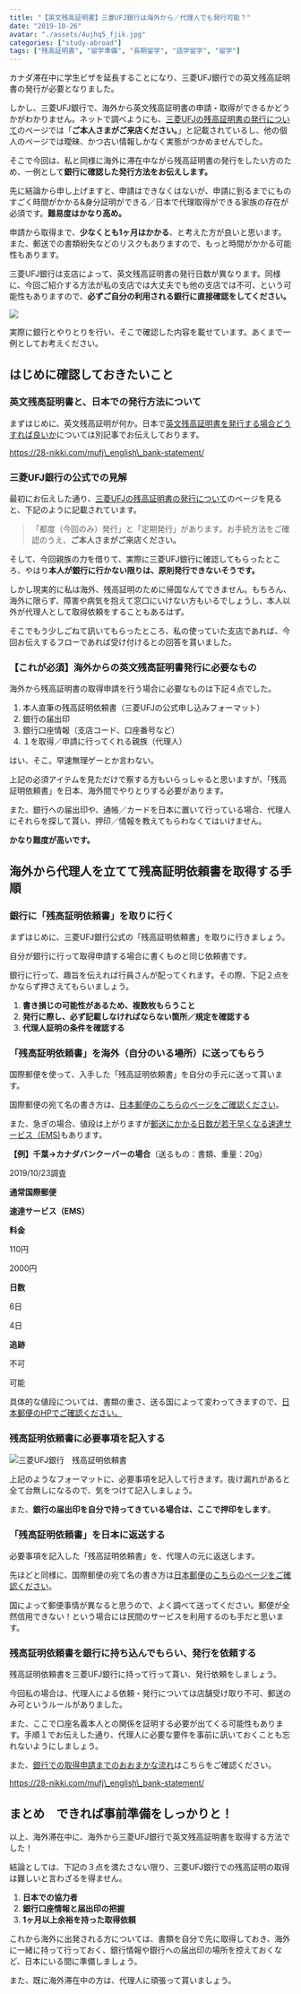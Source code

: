 ```yaml
---
title: "【英文残高証明書】三菱UFJ銀行は海外から／代理人でも発行可能？"
date: "2019-10-26"
avatar: "./assets/4ujhq5_fjik.jpg"
categories: ["study-abroad"]
tags: ["残高証明書", "留学準備", "長期留学", "語学留学", "留学"]
---
```



カナダ滞在中に学生ビザを延長することになり、三菱UFJ銀行での英文残高証明書の発行が必要となりました。

しかし、三菱UFJ銀行で、海外から英文残高証明書の申請・取得ができるかどうかがわかりません。ネットで調べようにも、[三菱UFJの残高証明書の発行について](https://www.bk.mufg.jp/tsukau/tetsuduki/zandaka/index.html)のページでは「**ご本人さまがご来店ください。**」と記載されているし、他の個人のページでは曖昧、かつ古い情報しかなく実態がつかめませんでした。

そこで今回は、私と同様に海外に滞在中ながら残高証明書の発行をしたい方のため、一例として**銀行に確認した発行方法をお伝えします。**

先に結論から申し上げますと、申請はできなくはないが、申請に到るまでにものすごく時間がかかる&身分証明ができる／日本で代理取得ができる家族の存在が必須です。**難易度はかなり高め。**

申請から取得まで、**少なくとも1ヶ月はかかる**、と考えた方が良いと思います。また、郵送での書類紛失などのリスクもありますので、もっと時間がかかる可能性もあります。

三菱UFJ銀行は支店によって、英文残高証明書の発行日数が異なります。同様に、今回ご紹介する方法が私の支店では大丈夫でも他の支店では不可、という可能性もありますので、**必ずご自分の利用される銀行に直接確認をしてください。**

![](assets/02.png)

実際に銀行とやりとりを行い、そこで確認した内容を載せています。あくまで一例としてお考えください。

## はじめに確認しておきたいこと

### 英文残高証明書と、日本での発行方法について

まずはじめに、英文残高証明が何か。日本で[英文残高証明書を発行する場合どうすれば良いか](https://28-nikki.com/mufj_english_bank-statement/)については別記事でお伝えしております。

https://28-nikki.com/mufj\_english\_bank-statement/

### 三菱UFJ銀行の公式での見解

最初にお伝えした通り、[三菱UFJの残高証明書の発行について](https://www.bk.mufg.jp/tsukau/tetsuduki/zandaka/index.html)のページを見ると、下記のように記載されています。

> 「都度（今回のみ）発行」と「定期発行」があります。お手続方法をご確認のうえ、**ご本人さまがご来店ください。**

そして、今回親族の力を借りて、実際に三菱UFJ銀行に確認してもらったところ、やはり**本人が銀行に行かない限りは、原則発行できないそうです。**

しかし現実的に私は海外、残高証明のために帰国なんてできません。もちろん、海外に限らず、障害や病気を抱えて窓口にいけない方もいるでしょうし、本人以外が代理人として取得依頼をすることもあるはず。

そこでもう少しごねて訊いてもらったところ、私の使っていた支店であれば、今回お伝えするフローであれば受け付けるとの回答を貰いました。

### 【これが必須】海外からの英文残高証明書発行に必要なもの

海外から残高証明書の取得申請を行う場合に必要なものは下記４点でした。

1. 本人直筆の残高証明依頼書（三菱UFJの公式申し込みフォーマット）
2. 銀行の届出印
3. 銀行口座情報（支店コード、口座番号など）
4. １を取得／申請に行ってくれる親族（代理人）

はい、そこ。早速無理ゲーとか言わない。

上記の必須アイテムを見ただけで察する方もいらっしゃると思いますが、「残高証明依頼書」を日本、海外間でやりとりする必要があります。

また、銀行への届出印や、通帳／カードを日本に置いて行っている場合、代理人にそれらを探して貰い、押印／情報を教えてもらわなくてはいけません。

**かなり難度が高いです。**

## 海外から代理人を立てて残高証明依頼書を取得する手順

### 銀行に「残高証明依頼書」を取りに行く

まずはじめに、三菱UFJ銀行公式の「残高証明依頼書」を取りに行きましょう。

自分が銀行に行って取得申請する場合に書くものと同じ依頼書です。

銀行に行って、趣旨を伝えれば行員さんが配ってくれます。その際、下記２点をかならず押さえてもらいましょう。

1. **書き損じの可能性があるため、複数枚もらうこと**
2. **発行に際し、必ず記載しなければならない箇所／規定を確認する**
3. **代理人証明の条件を確認する**

### 「残高証明依頼書」を海外（自分のいる場所）に送ってもらう

国際郵便を使って、入手した「残高証明依頼書」を自分の手元に送って貰います。

国際郵便の宛て名の書き方は、[日本郵便のこちらのページをご確認ください](https://www.post.japanpost.jp/int/ems/greeting/howto/address.html)。

また、急ぎの場合、値段は上がりますが[郵送にかかる日数が若干早くなる速達サービス（EMS)](https://www.post.japanpost.jp/int/ems/index.html)もあります。

**【例】千葉→カナダバンクーバーの場合**（送るもの：書類、重量：20g） 

2019/10/23調査

**通常国際郵便**

**速達サービス（EMS）**

**料金**

110円

2000円

**日数**

6日

4日

**追跡**

不可

可能

具体的な値段については、書類の重さ、送る国によって変わってきますので、[日本郵便のHPでご確認ください。](https://www.post.japanpost.jp/cgi-charge/)

### 残高証明依頼書に必要事項を記入する

![三菱UFJ銀行　残高証明依頼書](assets/MUFJ_Bank_statement.jpg)

上記のようなフォーマットに、必要事項を記入して行きます。抜け漏れがあると全て台無しになるので、気をつけて記入しましょう。

また、**銀行の届出印を自分で持ってきている場合は、ここで押印をします**。

### 「残高証明依頼書」を日本に返送する

必要事項を記入した「残高証明依頼書」を、代理人の元に返送します。

先ほどと同様に、国際郵便の宛て名の書き方は[日本郵便のこちらのページをご確認ください](https://www.post.japanpost.jp/int/ems/greeting/howto/address.html)。

国によって郵便事情が異なると思うので、よく調べて送ってください。郵便が全然信用できない！という場合には民間のサービスを利用するのも手だと思います。

### 残高証明依頼書を銀行に持ち込んでもらい、発行を依頼する

残高証明依頼書を三菱UFJ銀行に持って行って貰い、発行依頼をしましょう。

今回私の場合は、代理人による依頼・発行については店舗受け取り不可、郵送のみ可というルールがありました。

また、ここで口座名義本人との関係を証明する必要が出てくる可能性もあります。手順１でお伝えした通り、代理人に必要な要件を事前に訊いておくことも忘れないようにしましょう。

また、[銀行での取得申請までのおおまかな流れ](https://28-nikki.com/mufj_english_bank-statement/)はこちらをご確認ください。

https://28-nikki.com/mufj\_english\_bank-statement/

## まとめ　できれば事前準備をしっかりと！

以上、海外滞在中に、海外から三菱UFJ銀行で英文残高証明書を取得する方法でした！

結論としては、下記の３点を満たさない限り、三菱UFJ銀行での残高証明の取得は難しいと言わざるを得ません。

1. **日本での協力者**
2. **銀行口座情報と届出印の把握**
3. **1ヶ月以上余裕を持った取得依頼**

これから海外に出発される方については、書類を自分で先に取得しておき、海外に一緒に持って行っておく、銀行情報や銀行への届出印の場所を控えておくなど、日本にいる間に準備しましょう。

また、既に海外滞在中の方は、代理人に頑張って貰いましょう。
